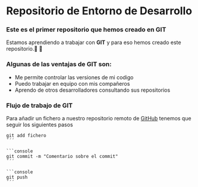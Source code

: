 # **Repositorio de Entorno de Desarrollo**


### Este es el primer repositorio que hemos creado en GIT

Estamos aprendiendo a trabajar con **GIT** y para eso hemos creado este repositorio.:purple_heart: :cherry_blossom:

### Algunas de las ventajas de GIT son:

* Me permite controlar las versiones de mi codigo
* Puedo trabajar en equipo con mis compañeros
* Aprendo de otros desarrolladores consultando sus repositorios

### Flujo de trabajo de GIT

Para añadir un fichero a nuestro repositorio remoto de [GitHub](https://www.github.com) tenemos que seguir los siguientes pasos




```console
git add fichero
´´´

```console
git commit -m "Comentario sobre el commit"
´´´

```console
git push
´´´






